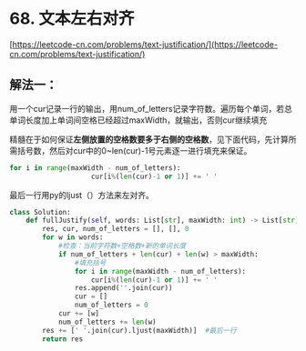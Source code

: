 # 68. 文本左右对齐

[https://leetcode-cn.com/problems/text-justification/](https://leetcode-cn.com/problems/text-justification/)

## 解法一：

用一个cur记录一行的输出，用num\_of\_letters记录字符数。遍历每个单词，若总单词长度加上单词间空格已经超过maxWidth，就输出，否则cur继续填充

精髓在于如何保证**左侧放置的空格数要多于右侧的空格数**，见下面代码，先计算所需括号数，然后对cur中的0~len\(cur\)-1号元素逐一进行填充来保证。

```python
for i in range(maxWidth - num_of_letters):
                    cur[i%(len(cur)-1 or 1)] += ' '
```

最后一行用py的ljust（）方法来左对齐。

```python
class Solution:
    def fullJustify(self, words: List[str], maxWidth: int) -> List[str]:
        res, cur, num_of_letters = [], [], 0
        for w in words:
            #检查：当前字符数+空格数+新的单词长度
            if num_of_letters + len(cur) + len(w) > maxWidth:
                #填充括号
                for i in range(maxWidth - num_of_letters):
                    cur[i%(len(cur)-1 or 1)] += ' '
                res.append(''.join(cur))
                cur = []
                num_of_letters = 0
            cur += [w]
            num_of_letters += len(w)
        res += [' '.join(cur).ljust(maxWidth)]  #最后一行
        return res
```

